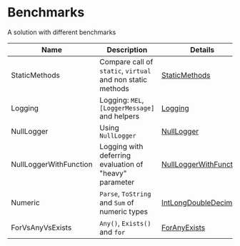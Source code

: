 # Benchmarks

A solution with different benchmarks

| Name                      | Description                                                | Details                                                  |
|---------------------------|------------------------------------------------------------|----------------------------------------------------------|
| StaticMethods             | Compare call of `static`, `virtual` and non static methods | [StaticMethods](docs/StaticMethods.md)                   |
| Logging                   | Logging: `MEL`, `[LoggerMessage]` and helpers              | [Logging](docs/Logging.md)                               |
| NullLogger                | Using `NullLogger`                                         | [NullLogger](docs/NullLogger.md)                         |
| NullLoggerWithFunction    | Logging with deferring evaluation of "heavy" parameter     | [NullLoggerWithFunction](docs/NullLoggerWithFunction.md) |
| Numeric                   | `Parse`, `ToString` and `Sum` of numeric types             | [IntLongDoubleDecimal](docs/IntLongDoubleDecimal.md)     |
| ForVsAnyVsExists          | `Any()`, `Exists()` and `for`                              | [ForAnyExists](docs/ForAnyExists.md)                     |
